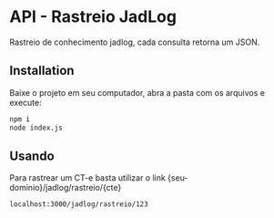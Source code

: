 # API - Rastreio JadLog

Rastreio de conhecimento jadlog, cada consulta retorna um JSON.

## Installation

Baixe o projeto em seu computador, abra a pasta com os arquivos e execute:

```bash
npm i
node index.js
```

## Usando
Para rastrear um CT-e basta utilizar o link {seu-dominio}/jadlog/rastreio/{cte}
```bash
localhost:3000/jadlog/rastreio/123
```
